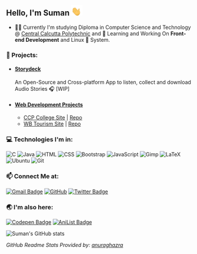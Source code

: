 ## Hello, I'm Suman <img src="./assets/waving_hand.gif" width="30px"></h2>

- :man_student: Currently I'm studying Diploma in Computer Science and Technology @ [Central Calcutta Polytechnic](https://en.wikipedia.org/wiki/Central_Calcutta_Polytechnic) and :telescope: Learning and Working On **Front-end Development** and Linux 🐧 System.  

### :open_file_folder: Projects:
- #### [Storydeck](https://github.com/Team-Storydeck/storydeck) 
     An Open-Source and Cross-platform App to listen, collect and download Audio Stories :headphones: [WIP]
- #### [Web Development Projects](https://github.com/thatsuman/web-dev-projects)
    - [CCP College Site](https://ccp.suman.social/) | [Repo](https://github.com/thatsuman/ccpkolkata)
    - [WB Tourism Site](https://tourism.suman.social/) | [Repo](https://github.com/thatsuman/wbtourism)
    
### :computer: Technologies I'm in:

![C](http://img.shields.io/badge/-C-3776AB?style=square&logo=c&logoColor=d8e3e7) ![Java](http://img.shields.io/badge/-Java-eeebdd?style=square&logo=Java&logoColor=d44000) ![HTML](https://img.shields.io/badge/-HTML5-%23F7DF1C?style=square&logo=html5&logoColor=ccffbd&color=310b0b) ![CSS](https://img.shields.io/badge/-CSS3-%23F7DF1C?style=square&logo=css3&logoColor=51c4d3&color=2b4f60) ![Bootstrap](https://img.shields.io/badge/-Bootstrap-%23F7DF1C?style=square&logo=bootstrap&logoColor=fff&color=7952b3) ![JavaScript](https://img.shields.io/badge/-JavaScript-%23F7DF1C?style=square&logo=javascript&logoColor=000000&color=f0c929) ![Gimp](https://img.shields.io/badge/-Gimp-%23F7DF1C?style=square&logo=gimp&logoColor=f39189&color=1b1717) ![LaTeX](http://img.shields.io/badge/-LaTeX-008080?style=square&logo=latex&logoColor=ffffff) ![Ubuntu](http://img.shields.io/badge/-Ubuntu-E95420?style=square&logo=ubuntu&logoColor=white) ![Git](http://img.shields.io/badge/-Git-383e56?style=square&logo=git&logoColor=ffffff)

### :mailbox: Connect Me at:  
[![Gmail Badge](https://img.shields.io/badge/-suman.multiverse@gmail.com-c14438?style=flat-square&logo=Gmail&logoColor=white&link=mailto:suman.multiverse@gmail.com)](mailto:suman.multiverse@gmail.com) [![GitHub](https://img.shields.io/badge/-thatsuman-132c33?style=flat-square&logo=github&logoColor=white&link=https://github.com/thatsuman)](https://github.com/thatsuman) [![Twitter Badge](https://img.shields.io/badge/-thatsumann-1ca0f1?style=flat-square&logo=twitter&logoColor=white&link=https://twitter.com/thatsumann)](https://twitter.com/thatsumann)

### :earth_asia: I'm also here:
<!-- [![LinkedIn](https://img.shields.io/badge/-thatsuman-0061a8?style=flat-square&logo=linkedin&logoColor=white&link=https://linkedin.com/in/thatsuman)](https://linkedin.com/in/thatsuman)  -->
[![Codepen Badge](https://img.shields.io/badge/-sumanmondal-132c33?style=flat-square&logo=codepen&logoColor=white&link=https://codepen.io/sumanmondal)](https://codepen.io/sumanmondal) [![AniList Badge](https://img.shields.io/badge/-sumanmondal-A2DBFA?style=flat-square&logo=anilist&logoColor=0061A8&link=https://anilist.co/user/sumanmondal/)](https://anilist.co/user/sumanmondal/)

![Suman's GitHub stats](https://github-readme-stats.vercel.app/api?username=thatsuman&count_private=true&show_icons=true&theme=tokyonight)
 
 _GitHub Readme Stats Provided by: [anuraghazra](https://github.com/anuraghazra/github-readme-stats)_

<!-- <p align=center>
<img src="./assets/virus_downloading.gif" width=450px>
</p> -->

